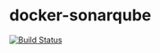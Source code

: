 # docker-sonarqube

[![Build Status](https://dev.azure.com/DevOpsSysOps/Docker/_apis/build/status/Build-docker-sonarqube)](https://dev.azure.com/DevOpsSysOps/Docker/_build/latest?definitionId=11)
